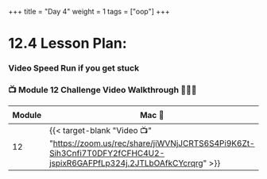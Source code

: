 +++
title = "Day 4"
weight = 1
tags = ["oop"] 
+++


# 12.4 Lesson Plan: 

### Video Speed Run if you get stuck 
### 📺 Module 12 Challenge Video Walkthrough 🏃‍♀️🏃
| Module | Mac 🍎 | Duration    | Window 🖼️ | Duration |
| ------  | ------ | ----------- |---------  | --------- |
| 12 | {{< target-blank "Video 📺" "https://zoom.us/rec/share/jiWVNjJCRTS6S4Pi9K6Zt-Sih3Cnfi7T0DFY2fCFHC4U2-jspixR6GAFPfLp324j.2JTLbOAfkCYcrqrg" >}}   |  00:41:35  ⏲️   |  {{< target-blank "Video 📺" "https://zoom.us/rec/share/jiWVNjJCRTS6S4Pi9K6Zt-Sih3Cnfi7T0DFY2fCFHC4U2-jspixR6GAFPfLp324j.2JTLbOAfkCYcrqrg " >}}  |  00:41:35 ⏲️ |